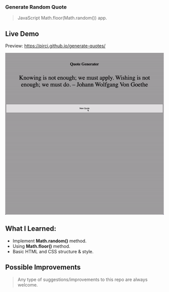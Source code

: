 ### Generate Random Quote

> JavaScript Math.floor(Math.random()) app.

## Live Demo

Preview: https://pirci.github.io/generate-quotes/

![landing-page](img/demo.gif)

## What I Learned:

- Implement **Math.random()** method.
- Using **Math.floor()** method.
- Basic HTML and CSS structure & style.

## Possible Improvements

> Any type of suggestions/improvements to this repo are always welcome.
